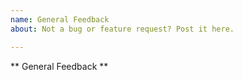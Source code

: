 ```yaml
---
name: General Feedback
about: Not a bug or feature request? Post it here.

---
```

** General Feedback **
